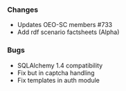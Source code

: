 <!--
SPDX-FileCopyrightText: 2025 Christian Winger <c@wingechr.de>
SPDX-FileCopyrightText: 2025 Martin Glauer <martinglauer89@gmail.com>

SPDX-License-Identifier: CC0-1.0
-->

### Changes

- Updates OEO-SC members #733
- Add rdf scenario factsheets (Alpha)

### Bugs

- SQLAlchemy 1.4 compatibility
- Fix but in captcha handling
- Fix templates in auth module
